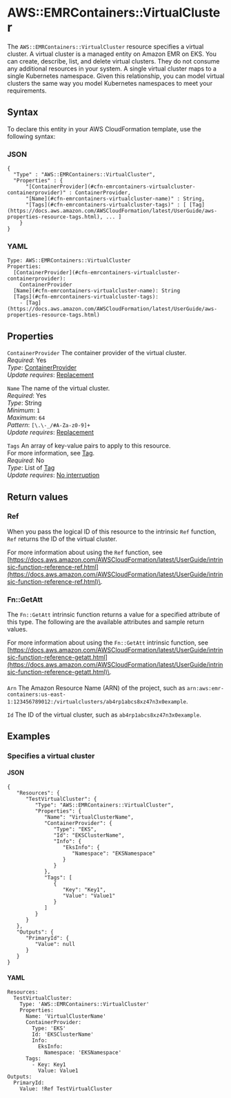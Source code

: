 # AWS::EMRContainers::VirtualCluster<a name="aws-resource-emrcontainers-virtualcluster"></a>

The `AWS::EMRContainers::VirtualCluster` resource specifies a virtual cluster\. A virtual cluster is a managed entity on Amazon EMR on EKS\. You can create, describe, list, and delete virtual clusters\. They do not consume any additional resources in your system\. A single virtual cluster maps to a single Kubernetes namespace\. Given this relationship, you can model virtual clusters the same way you model Kubernetes namespaces to meet your requirements\.

## Syntax<a name="aws-resource-emrcontainers-virtualcluster-syntax"></a>

To declare this entity in your AWS CloudFormation template, use the following syntax:

### JSON<a name="aws-resource-emrcontainers-virtualcluster-syntax.json"></a>

```
{
  "Type" : "AWS::EMRContainers::VirtualCluster",
  "Properties" : {
      "[ContainerProvider](#cfn-emrcontainers-virtualcluster-containerprovider)" : ContainerProvider,
      "[Name](#cfn-emrcontainers-virtualcluster-name)" : String,
      "[Tags](#cfn-emrcontainers-virtualcluster-tags)" : [ [Tag](https://docs.aws.amazon.com/AWSCloudFormation/latest/UserGuide/aws-properties-resource-tags.html), ... ]
    }
}
```

### YAML<a name="aws-resource-emrcontainers-virtualcluster-syntax.yaml"></a>

```
Type: AWS::EMRContainers::VirtualCluster
Properties:
  [ContainerProvider](#cfn-emrcontainers-virtualcluster-containerprovider):
    ContainerProvider
  [Name](#cfn-emrcontainers-virtualcluster-name): String
  [Tags](#cfn-emrcontainers-virtualcluster-tags):
    - [Tag](https://docs.aws.amazon.com/AWSCloudFormation/latest/UserGuide/aws-properties-resource-tags.html)
```

## Properties<a name="aws-resource-emrcontainers-virtualcluster-properties"></a>

`ContainerProvider` <a name="cfn-emrcontainers-virtualcluster-containerprovider"></a>
The container provider of the virtual cluster\.  
_Required_: Yes  
_Type_: [ContainerProvider](aws-properties-emrcontainers-virtualcluster-containerprovider.md)  
_Update requires_: [Replacement](https://docs.aws.amazon.com/AWSCloudFormation/latest/UserGuide/using-cfn-updating-stacks-update-behaviors.html#update-replacement)

`Name` <a name="cfn-emrcontainers-virtualcluster-name"></a>
The name of the virtual cluster\.  
_Required_: Yes  
_Type_: String  
_Minimum_: `1`  
_Maximum_: `64`  
_Pattern_: `[\.\-_/#A-Za-z0-9]+`  
_Update requires_: [Replacement](https://docs.aws.amazon.com/AWSCloudFormation/latest/UserGuide/using-cfn-updating-stacks-update-behaviors.html#update-replacement)

`Tags` <a name="cfn-emrcontainers-virtualcluster-tags"></a>
An array of key\-value pairs to apply to this resource\.  
For more information, see [Tag](https://docs.aws.amazon.com/AWSCloudFormation/latest/UserGuide/aws-properties-resource-tags.html)\.  
_Required_: No  
_Type_: List of [Tag](https://docs.aws.amazon.com/AWSCloudFormation/latest/UserGuide/aws-properties-resource-tags.html)  
_Update requires_: [No interruption](https://docs.aws.amazon.com/AWSCloudFormation/latest/UserGuide/using-cfn-updating-stacks-update-behaviors.html#update-no-interrupt)

## Return values<a name="aws-resource-emrcontainers-virtualcluster-return-values"></a>

### Ref<a name="aws-resource-emrcontainers-virtualcluster-return-values-ref"></a>

When you pass the logical ID of this resource to the intrinsic `Ref` function, `Ref` returns the ID of the virtual cluster\.

For more information about using the `Ref` function, see [https://docs.aws.amazon.com/AWSCloudFormation/latest/UserGuide/intrinsic-function-reference-ref.html](https://docs.aws.amazon.com/AWSCloudFormation/latest/UserGuide/intrinsic-function-reference-ref.html)\.

### Fn::GetAtt<a name="aws-resource-emrcontainers-virtualcluster-return-values-fn--getatt"></a>

The `Fn::GetAtt` intrinsic function returns a value for a specified attribute of this type\. The following are the available attributes and sample return values\.

For more information about using the `Fn::GetAtt` intrinsic function, see [https://docs.aws.amazon.com/AWSCloudFormation/latest/UserGuide/intrinsic-function-reference-getatt.html](https://docs.aws.amazon.com/AWSCloudFormation/latest/UserGuide/intrinsic-function-reference-getatt.html)\.

#### <a name="aws-resource-emrcontainers-virtualcluster-return-values-fn--getatt-fn--getatt"></a>

`Arn` <a name="Arn-fn::getatt"></a>
The Amazon Resource Name \(ARN\) of the project, such as `arn:aws:emr-containers:us-east-1:123456789012:/virtualclusters/ab4rp1abcs8xz47n3x0example`\.

`Id` <a name="Id-fn::getatt"></a>
The ID of the virtual cluster, such as `ab4rp1abcs8xz47n3x0example`\.

## Examples<a name="aws-resource-emrcontainers-virtualcluster--examples"></a>

### Specifies a virtual cluster<a name="aws-resource-emrcontainers-virtualcluster--examples--Specifies_a_virtual_cluster"></a>

#### JSON<a name="aws-resource-emrcontainers-virtualcluster--examples--Specifies_a_virtual_cluster--json"></a>

```
{
   "Resources": {
      "TestVirtualCluster": {
         "Type": "AWS::EMRContainers::VirtualCluster",
         "Properties": {
            "Name": "VirtualClusterName",
            "ContainerProvider": {
               "Type": "EKS",
               "Id": "EKSClusterName",
               "Info": {
                  "EksInfo": {
                     "Namespace": "EKSNamespace"
                  }
               }
            },
            "Tags": [
               {
                  "Key": "Key1",
                  "Value": "Value1"
               }
            ]
         }
      }
   },
   "Outputs": {
      "PrimaryId": {
         "Value": null
      }
   }
}
```

#### YAML<a name="aws-resource-emrcontainers-virtualcluster--examples--Specifies_a_virtual_cluster--yaml"></a>

```
Resources:
  TestVirtualCluster:
    Type: 'AWS::EMRContainers::VirtualCluster'
    Properties:
      Name: 'VirtualClusterName'
      ContainerProvider:
        Type: 'EKS'
        Id: 'EKSClusterName'
        Info:
          EksInfo:
            Namespace: 'EKSNamespace'
      Tags:
        - Key: Key1
          Value: Value1
Outputs:
  PrimaryId:
    Value: !Ref TestVirtualCluster
```
